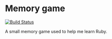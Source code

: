 
# Memory game

[![Build Status](https://travis-ci.org/dylanmckay/memory.svg)](https://travis-ci.org/dylanmckay/memory)

A small memory game used to help me learn Ruby.

